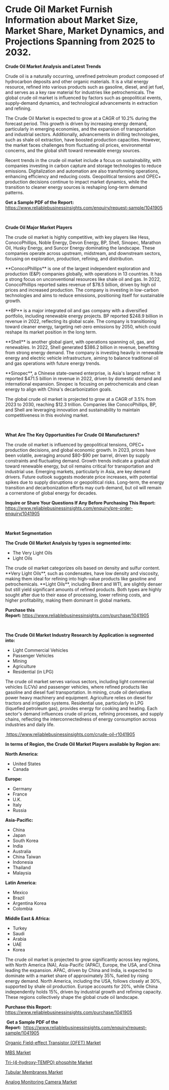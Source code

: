 <p><h1>Crude Oil Market Furnish Information about Market Size, Market Share, Market Dynamics, and Projections Spanning from 2025 to 2032.</h1></p><p><strong>Crude Oil Market Analysis and Latest Trends</strong></p>
<p><p>Crude oil is a naturally occurring, unrefined petroleum product composed of hydrocarbon deposits and other organic materials. It is a vital energy resource, refined into various products such as gasoline, diesel, and jet fuel, and serves as a key raw material for industries like petrochemicals. The global crude oil market is influenced by factors such as geopolitical events, supply-demand dynamics, and technological advancements in extraction and refining.</p><p>The Crude Oil Market is expected to grow at a CAGR of 10.2% during the forecast period. This growth is driven by increasing energy demand, particularly in emerging economies, and the expansion of transportation and industrial sectors. Additionally, advancements in drilling technologies, such as shale oil extraction, have boosted production capacities. However, the market faces challenges from fluctuating oil prices, environmental concerns, and the global shift toward renewable energy sources.</p><p>Recent trends in the crude oil market include a focus on sustainability, with companies investing in carbon capture and storage technologies to reduce emissions. Digitalization and automation are also transforming operations, enhancing efficiency and reducing costs. Geopolitical tensions and OPEC+ production decisions continue to impact market dynamics, while the transition to cleaner energy sources is reshaping long-term demand patterns.</p></p>
<p><strong>Get a Sample PDF of the Report:&nbsp;</strong> <a href="https://www.reliablebusinessinsights.com/enquiry/request-sample/1041905?utm_campaign=1113&utm_medium=2&utm_source=Github&utm_content=ia&utm_term=25012025&utm_id=crude-oil">https://www.reliablebusinessinsights.com/enquiry/request-sample/1041905</a></p>
<p>&nbsp;</p>
<p><strong>Crude Oil Major Market Players</strong></p>
<p><p>The crude oil market is highly competitive, with key players like Hess, ConocoPhillips, Noble Energy, Devon Energy, BP, Shell, Sinopec, Marathon Oil, Husky Energy, and Suncor Energy dominating the landscape. These companies operate across upstream, midstream, and downstream sectors, focusing on exploration, production, refining, and distribution.</p><p>**ConocoPhillips** is one of the largest independent exploration and production (E&P) companies globally, with operations in 13 countries. It has a strong focus on unconventional resources like shale oil and gas. In 2022, ConocoPhillips reported sales revenue of $78.5 billion, driven by high oil prices and increased production. The company is investing in low-carbon technologies and aims to reduce emissions, positioning itself for sustainable growth.</p><p>**BP** is a major integrated oil and gas company with a diversified portfolio, including renewable energy projects. BP reported $248.9 billion in revenue in 2022, reflecting its global scale. The company is transitioning toward cleaner energy, targeting net-zero emissions by 2050, which could reshape its market position in the long term.</p><p>**Shell** is another global giant, with operations spanning oil, gas, and renewables. In 2022, Shell generated $386.2 billion in revenue, benefiting from strong energy demand. The company is investing heavily in renewable energy and electric vehicle infrastructure, aiming to balance traditional oil and gas operations with future energy trends.</p><p>**Sinopec**, a Chinese state-owned enterprise, is Asia's largest refiner. It reported $471.5 billion in revenue in 2022, driven by domestic demand and international expansion. Sinopec is focusing on petrochemicals and clean energy to align with China's decarbonization goals.</p><p>The global crude oil market is projected to grow at a CAGR of 3.5% from 2023 to 2030, reaching $12.3 trillion. Companies like ConocoPhillips, BP, and Shell are leveraging innovation and sustainability to maintain competitiveness in this evolving market.</p></p>
<p>&nbsp;</p>
<p><strong>What Are The Key Opportunities For Crude Oil Manufacturers?</strong></p>
<p><p>The crude oil market is influenced by geopolitical tensions, OPEC+ production decisions, and global economic growth. In 2023, prices have been volatile, averaging around $80-$90 per barrel, driven by supply constraints and fluctuating demand. Growth trends indicate a gradual shift toward renewable energy, but oil remains critical for transportation and industrial use. Emerging markets, particularly in Asia, are key demand drivers. Future outlook suggests moderate price increases, with potential spikes due to supply disruptions or geopolitical risks. Long-term, the energy transition and decarbonization efforts may curb demand, but oil will remain a cornerstone of global energy for decades.</p></p>
<p><strong>Inquire or Share Your Questions If Any Before Purchasing This Report:</strong> <a href="https://www.reliablebusinessinsights.com/enquiry/pre-order-enquiry/1041905?utm_campaign=1113&utm_medium=2&utm_source=Github&utm_content=ia&utm_term=25012025&utm_id=crude-oil">https://www.reliablebusinessinsights.com/enquiry/pre-order-enquiry/1041905</a></p>
<p>&nbsp;</p>
<p><strong>Market Segmentation</strong></p>
<p><strong>The Crude Oil Market Analysis by types is segmented into:</strong></p>
<p><ul><li>The Very Light Oils</li><li>Light Oils</li></ul></p>
<p><p>The crude oil market categorizes oils based on density and sulfur content. **Very Light Oils**, such as condensates, have low density and viscosity, making them ideal for refining into high-value products like gasoline and petrochemicals. **Light Oils**, including Brent and WTI, are slightly denser but still yield significant amounts of refined products. Both types are highly sought after due to their ease of processing, lower refining costs, and higher profitability, making them dominant in global markets.</p></p>
<p><strong>Purchase this Report:&nbsp;</strong><a href="https://www.reliablebusinessinsights.com/purchase/1041905?utm_campaign=1113&utm_medium=2&utm_source=Github&utm_content=ia&utm_term=25012025&utm_id=crude-oil">https://www.reliablebusinessinsights.com/purchase/1041905</a></p>
<p>&nbsp;</p>
<p><strong>The Crude Oil Market Industry Research by Application is segmented into:</strong></p>
<p><ul><li>Light Commercial Vehicles</li><li>Passenger Vehicles</li><li>Mining</li><li>Agriculture</li><li>Residential (in LPG)</li></ul></p>
<p><p>The crude oil market serves various sectors, including light commercial vehicles (LCVs) and passenger vehicles, where refined products like gasoline and diesel fuel transportation. In mining, crude oil derivatives power heavy machinery and equipment. Agriculture relies on diesel for tractors and irrigation systems. Residential use, particularly in LPG (liquefied petroleum gas), provides energy for cooking and heating. Each sector's demand influences crude oil prices, refining processes, and supply chains, reflecting the interconnectedness of energy consumption across industries and daily life.</p></p>
<p><a href="https://www.reliablebusinessinsights.com/crude-oil-r1041905?utm_campaign=1113&utm_medium=2&utm_source=Github&utm_content=ia&utm_term=25012025&utm_id=crude-oil">&nbsp;https://www.reliablebusinessinsights.com/crude-oil-r1041905</a></p>
<p><strong>In terms of Region, the Crude Oil Market Players available by Region are:</strong></p>
<p>
    <p> <strong> North America: </strong>
        <ul>
            <li>United States</li>
            <li>Canada</li>
        </ul>
        </p> 
    <p> <strong> Europe: </strong>
        <ul>
            <li>Germany</li>
            <li>France</li>
            <li>U.K.</li>
            <li>Italy</li>
            <li>Russia</li>
        </ul>
        </p> 
    <p> <strong> Asia-Pacific: </strong>
        <ul>
            <li>China</li>
            <li>Japan</li>
            <li>South Korea</li>
            <li>India</li>
            <li>Australia</li>
            <li>China Taiwan</li>
            <li>Indonesia</li>
            <li>Thailand</li>
            <li>Malaysia</li>
        </ul>
        </p> 
    <p> <strong> Latin America: </strong>
        <ul>
            <li>Mexico</li>
            <li>Brazil</li>
            <li>Argentina Korea</li>
            <li>Colombia</li>
        </ul>
        </p> 
    <p> <strong> Middle East & Africa: </strong>
        <ul>
            <li>Turkey</li>
            <li>Saudi</li>
            <li>Arabia</li>
            <li>UAE</li>
            <li>Korea</li>
        </ul>
    </p>
    </p>
<p><p>The crude oil market is projected to grow significantly across key regions, with North America (NA), Asia-Pacific (APAC), Europe, the USA, and China leading the expansion. APAC, driven by China and India, is expected to dominate with a market share of approximately 35%, fueled by rising energy demand. North America, including the USA, follows closely at 30%, supported by shale oil production. Europe accounts for 20%, while China independently holds 15%, driven by industrial growth and refining capacity. These regions collectively shape the global crude oil landscape.</p></p>
<p><strong>Purchase this Report: </strong><a href="https://www.reliablebusinessinsights.com/purchase/1041905?utm_campaign=1113&utm_medium=2&utm_source=Github&utm_content=ia&utm_term=25012025&utm_id=crude-oil">https://www.reliablebusinessinsights.com/purchase/1041905</a></p>
<p>&nbsp;<strong>Get a Sample PDF of the Report:&nbsp;&nbsp;</strong><a href="https://www.reliablebusinessinsights.com/enquiry/request-sample/1041905?utm_campaign=1113&utm_medium=2&utm_source=Github&utm_content=ia&utm_term=25012025&utm_id=crude-oil">https://www.reliablebusinessinsights.com/enquiry/request-sample/1041905</a></p>
<p><strong></strong></p>
<p><p><a href="https://www.linkedin.com/pulse/insight-organic-field-effect-transistor-ofet-market-size-btnqf?utm_campaign=1113&utm_medium=2&utm_source=Github&utm_content=ia&utm_term=25012025&utm_id=crude-oil">Organic Field-effect Transistor (OFET) Market</a></p><p><a href="https://github.com/yankimber90yankim/Market-Research-Report-List-1/blob/main/mbs-market.md?utm_campaign=1113&utm_medium=2&utm_source=Github&utm_content=ia&utm_term=25012025&utm_id=crude-oil">MBS Market</a></p><p><a href="https://www.linkedin.com/pulse/tri-4-hydroxy-tempo-phosphite-market-expansion-from-2025-2032-cdppe?utm_campaign=1113&utm_medium=2&utm_source=Github&utm_content=ia&utm_term=25012025&utm_id=crude-oil">Tri-(4-hydroxy-TEMPO) phosphite Market</a></p><p><a href="https://github.com/princessbartram3/Market-Research-Report-List-1/blob/main/tubular-membranes-market.md?utm_campaign=1113&utm_medium=2&utm_source=Github&utm_content=ia&utm_term=25012025&utm_id=crude-oil">Tubular Membranes Market</a></p><p><a href="https://www.linkedin.com/pulse/analog-monitoring-camera-market-analysis-witch-focus-del3c?utm_campaign=1113&utm_medium=2&utm_source=Github&utm_content=ia&utm_term=25012025&utm_id=crude-oil">Analog Monitoring Camera Market</a></p></p>